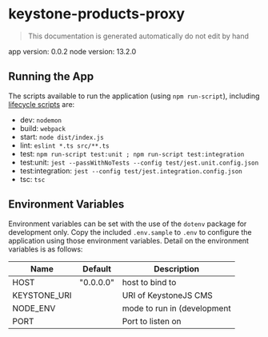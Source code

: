 # keystone-products-proxy

> This documentation is generated automatically do not edit by hand

app version: 0.0.2
node version: 13.2.0

## Running the App

The scripts available to run the application (using `npm run-script`),
including [lifecycle scripts](https://docs.npmjs.com/misc/scripts) are:

  - dev: `nodemon`
  - build: `webpack`
  - start: `node dist/index.js`
  - lint: `eslint *.ts src/**.ts`
  - test: `npm run-script test:unit ; npm run-script test:integration`
  - test:unit: `jest --passWithNoTests --config test/jest.unit.config.json`
  - test:integration: `jest --config test/jest.integration.config.json`
  - tsc: `tsc`

## Environment Variables

Environment variables can be set with the use of the `dotenv` package for development only.
Copy the included `.env.sample` to `.env` to configure the application using those environment variables.
Detail on the environment variables is as follows:

| Name | Default | Description |
| - | - | - |
| HOST | "0.0.0.0" | host to bind to |
| KEYSTONE_URI | | URI of KeystoneJS CMS |
| NODE_ENV | | mode to run in (development|production) |
| PORT | | Port to listen on |
